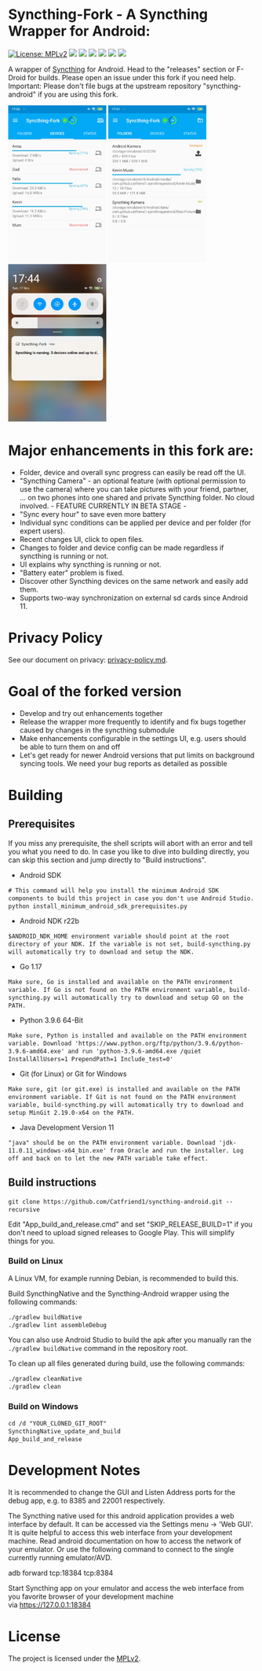 # Syncthing-Fork - A Syncthing Wrapper for Android:

[![License: MPLv2](https://img.shields.io/badge/License-MPLv2-blue.svg)](https://opensource.org/licenses/MPL-2.0)
<a href="https://github.com/Catfriend1/syncthing-android/releases" alt="GitHub release"><img src="https://img.shields.io/github/release/Catfriend1/syncthing-android/all.svg" /></a>
<a href="https://f-droid.org/packages/com.github.catfriend1.syncthingandroid" alt="F-Droid release"><img src="https://img.shields.io/f-droid/v/com.github.catfriend1.syncthingandroid.svg" /></a>
<a href="https://liberapay.com/~1534877" alt="LiberaPay"><img src="https://img.shields.io/liberapay/patrons/Syncthing-Fork.svg?style=social" /></a>
<a href="https://tooomm.github.io/github-release-stats/?username=Catfriend1&repository=syncthing-android" alt="GitHub Stats"><img src="https://img.shields.io/github/downloads/Catfriend1/syncthing-android/total.svg" /></a>
<a href="https://www.youtube.com/watch?v=rYHQzqSjKWQ" alt="Tutorial: Youtube-Video"><img src="https://img.shields.io/badge/Tutorial-Youtube--Video-blueviolet" /></a>
<a href="https://www.transifex.com/projects/p/syncthing-android-1" alt="The project is translated on Transifex"><img src="https://img.shields.io/badge/Translation-informational" /></a>

A wrapper of [Syncthing](https://github.com/syncthing/syncthing) for Android. Head to the "releases" section or F-Droid for builds. Please open an issue under this fork if you need help. Important: Please don't file bugs at the upstream repository "syncthing-android" if you are using this fork.

<img src="app/src/main/play/listings/en-GB/graphics/phone-screenshots/1.png" alt="screenshot 1" width="200" /> <img src="app/src/main/play/listings/en-GB/graphics/phone-screenshots/2.png" alt="screenshot 2" width="200" /> <img src="app/src/main/play/listings/en-GB/graphics/phone-screenshots/4.png" alt="screenshot 3" width="200" />

# Major enhancements in this fork are:
- Folder, device and overall sync progress can easily be read off the UI.
- "Syncthing Camera" - an optional feature (with optional permission to use the camera) where you can take pictures with your friend, partner, ... on two phones into one shared and private Syncthing folder. No cloud involved. - FEATURE CURRENTLY IN BETA STAGE -
- "Sync every hour" to save even more battery
- Individual sync conditions can be applied per device and per folder (for expert users).
- Recent changes UI, click to open files.
- Changes to folder and device config can be made regardless if syncthing is running or not.
- UI explains why syncthing is running or not.
- "Battery eater" problem is fixed.
- Discover other Syncthing devices on the same network and easily add them.
- Supports two-way synchronization on external sd cards since Android 11.

# Privacy Policy
See our document on privacy: [privacy-policy.md](https://github.com/Catfriend1/syncthing-android/blob/main/privacy-policy.md).

# Goal of the forked version
- Develop and try out enhancements together
- Release the wrapper more frequently to identify and fix bugs together caused by changes in the syncthing submodule
- Make enhancements configurable in the settings UI, e.g. users should be able to turn them on and off
- Let's get ready for newer Android versions that put limits on background syncing tools. We need your bug reports as detailed as possible

# Building

## Prerequisites

If you miss any prerequisite, the shell scripts will abort with an error and tell you what you need to do. In case you like to dive into building directly, you can skip this section and jump directly to "Build instructions".

- Android SDK
```
# This command will help you install the minimum Android SDK components to build this project in case you don't use Android Studio.
python install_minimum_android_sdk_prerequisites.py
```
- Android NDK r22b
```
$ANDROID_NDK_HOME environment variable should point at the root directory of your NDK. If the variable is not set, build-syncthing.py will automatically try to download and setup the NDK.
```
- Go 1.17
```
Make sure, Go is installed and available on the PATH environment variable. If Go is not found on the PATH environment variable, build-syncthing.py will automatically try to download and setup GO on the PATH.
```
- Python 3.9.6 64-Bit
```
Make sure, Python is installed and available on the PATH environment variable. Download 'https://www.python.org/ftp/python/3.9.6/python-3.9.6-amd64.exe' and run 'python-3.9.6-amd64.exe /quiet InstallAllUsers=1 PrependPath=1 Include_test=0'
```
- Git (for Linux) or Git for Windows
```
Make sure, git (or git.exe) is installed and available on the PATH environment variable. If Git is not found on the PATH environment variable, build-syncthing.py will automatically try to download and setup MinGit 2.19.0-x64 on the PATH.
```
- Java Development Version 11
```
"java" should be on the PATH environment variable. Download 'jdk-11.0.11_windows-x64_bin.exe' from Oracle and run the installer. Log off and back on to let the new PATH variable take effect.
```

## Build instructions

```
git clone https://github.com/Catfriend1/syncthing-android.git --recursive
```

Edit "App_build_and_release.cmd" and set "SKIP_RELEASE_BUILD=1" if you don't need to upload signed releases to Google Play. This will simplify things for you.

### Build on Linux

A Linux VM, for example running Debian, is recommended to build this.

Build SyncthingNative and the Syncthing-Android wrapper using the following commands:
```
./gradlew buildNative
./gradlew lint assembleDebug
```

You can also use Android Studio to build the apk after you manually ran the `./gradlew buildNative` command in the repository root.

To clean up all files generated during build, use the following commands:
```
./gradlew cleanNative
./gradlew clean
```

### Build on Windows

```
cd /d "YOUR_CLONED_GIT_ROOT"
SyncthingNative_update_and_build
App_build_and_release
```

# Development Notes

It is recommended to change the GUI and Listen Address ports for the debug app, e.g. to 8385 and 22001 respectively.

The Syncthing native used for this android application provides a web interface by default. It can be accessed via the Settings menu -> 'Web GUI'. It is quite helpful to access this web interface from your development machine. Read android documentation on how to access the network of your emulator. Or use the following command to connect to the single currently running emulator/AVD.

adb forward tcp:18384 tcp:8384

Start Syncthing app on your emulator and access the web interface from you favorite browser of your development machine via https://127.0.0.1:18384

# License

The project is licensed under the [MPLv2](LICENSE).
